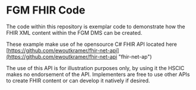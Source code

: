 # FGM FHIR Code #
The code within this repository is exemplar code to demonstrate how the FHIR XML content within the FGM DMS can be created.

These example make use of he opensource C# FHIR API located here [https://github.com/ewoutkramer/fhir-net-api](https://github.com/ewoutkramer/fhir-net-api "fhir-net-ap")

The use of this API is for illustration purposes only, by using it the HSCIC makes no endorsement of the API. Implementers are free to use other APIs to create FHIR content or can develop it natively if desired.
